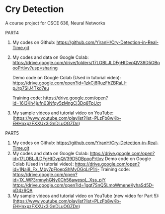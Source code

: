 # Cry Detection
A course project for CSCE 636, Neural Networks


PART4

1. My codes on Github: https://github.com/YiranH/Cry-Detection-in-Real-Time.git

2. My codes and data on Google Colab: https://drive.google.com/drive/folders/17LOBLJLDFgHtDvpQV39D5OBpooPrtlvv?usp=sharing

   Demo code on Google Colab (Used in tutorial video): https://drive.google.com/open?id=1zkCj8RuzFhZBRaLI-pJrp7SIJ4Tkd7eu

   Training code: https://drive.google.com/open?id=16I3Kh4jufn03Nfqv5zMngCj3Dq8TpUct

3. My sample videos and tutorial video on YouTube: (https://www.youtube.com/playlist?list=PLzFb8wKb-EHHnxpzFXXUx3iGnDLuOGZDn)

PART5
1. My codes on Github: https://github.com/YiranH/Cry-Detection-in-Real-Time.git
2. My codes and data on Google Colab:
https://drive.google.com/open?id=17LOBLJLDFgHtDvpQV39D5OBpooPrtlvv
Demo code on Google Colab (Used in tutorial video):
https://drive.google.com/open?id=1Nai8_Fx_Mby7pFloepShMvOGqLrP1rj-
Training code:
https://drive.google.com/open?id=1X_WP3rmnyhGNy0Ch56awespL_Xss_plY
https://drive.google.com/open?id=1gqt7SnQ5LmoWmeneKyhaSd5D-pD4z6QA
3. My sample videos and tutorial video on YouTube (new video for Part 5):
  (https://www.youtube.com/playlist?list=PLzFb8wKb-EHHnxpzFXXUx3iGnDLuOGZDn)

